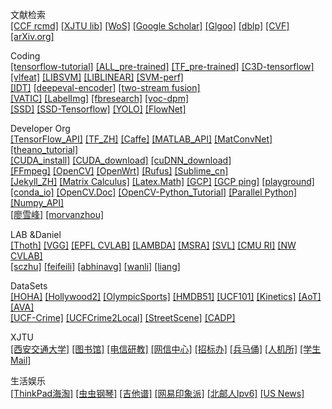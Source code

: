 文献检索        
[[CCF rcmd]](https://www.ccf.org.cn/c/2016-12-27/569124.shtml) 
[[XJTU lib]](http://www.lib.xjtu.edu.cn/)
[[WoS]](https://apps.webofknowledge.com/)
[[Google Scholar]](https://scholar.google.com)
[[Glgoo]](https://xue.glgoo.org)
[[dblp]](https://dblp.uni-trier.de/)
[[CVF]](http://openaccess.thecvf.com)
[[arXiv.org]](https://arxiv.org/)

Coding      
[[tensorflow-tutorial]](https://github.com/caicloud/tensorflow-tutorial)
[[ALL_pre-trained]](https://github.com/taehoonlee/tensornets)
[[TF_pre-trained]](https://github.com/tensorflow/models/tree/master/research/slim)
[[C3D-tensorflow]](https://github.com/hx173149/C3D-tensorflow)        
[[vlfeat]](https://github.com/vlfeat/vlfeat)
[[LIBSVM]](https://github.com/cjlin1/libsvm)
[[LIBLINEAR]](http://www.csie.ntu.edu.tw/~cjlin/liblinear/)
[[SVM-perf]](http://www.cs.cornell.edu/people/tj/svm_light/svm_perf.html)        
[[IDT]](http://lear.inrialpes.fr/~wang/improved_trajectories)
[[deepeval-encoder]](http://www.robots.ox.ac.uk/~vgg/software/deep_eval/)
[[two-stream fusion]](https://github.com/feichtenhofer/twostreamfusion)         
[[VATIC]](https://github.com/cvondrick/vatic)
[[LabelImg]](https://github.com/tzutalin/labelImg)
[[fbresearch]](https://github.com/facebookresearch)
[[voc-dpm]](https://github.com/rbgirshick/voc-dpm)         
[[SSD]](https://github.com/weiliu89/caffe/tree/ssd#installation)
[[SSD-Tensorflow]](https://github.com/balancap/SSD-Tensorflow)
[[YOLO]](https://pjreddie.com/darknet/yolo/)
[[FlowNet]](https://lmb.informatik.uni-freiburg.de/resources/software.php)

Developer Org   
[[TensorFlow_API]](https://www.tensorflow.org/api_docs/python)
[[TF_ZH]](http://www.tensorfly.cn)
[[Caffe]](http://caffe.berkeleyvision.org/tutorial/interfaces.html)
[[MATLAB_API]](https://www.mathworks.com/help/matlab/index.html)
[[MatConvNet]](http://www.vlfeat.org/matconvnet)
[[theano_tutorial]](http://deeplearning.net/software/theano/tutorial/index.html)      
[[CUDA_install]](https://docs.nvidia.com/cuda/cuda-installation-guide-linux/index.html#abstract)
[[CUDA_download]](https://developer.nvidia.com/cuda-downloads)
[[cuDNN_download]](https://developer.nvidia.com/cudnn)      
[[FFmpeg]](https://github.com/FFmpeg/FFmpeg)
[[OpenCV]](http://opencv.org/releases.html)
[[OpenWrt]](https://wiki.openwrt.org/start)
[[Rufus]](https://rufus.akeo.ie/)
[[Sublime_cn]](http://www.sublimetextcn.com/)       
[[Jekyll_ZH]](http://jekyllcn.com/)
[[Matrix Calculus]](http://www.matrixcalculus.org/)
[[Latex.Math]](http://latex.91maths.com/)
[[GCP]](https://cloud.google.com/)
[[GCP ping]](http://www.gcping.com/)
[[playground]](http://playground.tensorflow.org)      
[[conda_io]](https://conda.io/projects/conda/en/latest/user-guide)
[[OpenCV.Doc]](https://docs.opencv.org/3.4.2/)
[[OpenCV-Python_Tutorial]](https://opencv-python-tutroals.readthedocs.io/en/latest/index.html)
[[Parallel Python]](http://www.parallelpython.com/)
[[Numpy_API]](https://www.numpy.org.cn/)      
[[廖雪峰]](https://www.liaoxuefeng.com/)
[[morvanzhou]](https://morvanzhou.github.io/)

LAB &Daniel               
[[Thoth]](http://lear.inrialpes.fr/)
[[VGG]](http://www.robots.ox.ac.uk/~vgg/)
[[EPFL CVLAB]](https://cvlab.epfl.ch/)
[[LAMBDA]](http://lamda.nju.edu.cn)
[[MSRA]](https://www.msra.cn/)
[[SVL]](http://vision.stanford.edu/)
[[CMU RI]](https://www.ri.cmu.edu/about/)
[[NW CVLAB]](http://vision.eecs.northwestern.edu/)       
[[sczhu]](http://www.stat.ucla.edu/~sczhu/)
[[feifeili]](http://vision.stanford.edu/feifeili/)
[[abhinavg]](http://www.cs.cmu.edu/~abhinavg/)
[[wanli]](https://sydney.edu.au/engineering/people/wanli.ouyang.php)
[[liang]](http://www.liangzheng.com.cn)

DataSets      
[[HOHA]](https://www.di.ens.fr/~laptev/actions/)
[[Hollywood2]](http://www.di.ens.fr/~laptev/actions/hollywood2/)
[[OlympicSports]](http://vision.stanford.edu/Datasets/OlympicSports/)
[[HMDB51]](http://serre-lab.clps.brown.edu/resource/hmdb-a-large-human-motion-database/)
[[UCF101]](http://crcv.ucf.edu/data/UCF101.php)
[[Kinetics]](https://deepmind.com/research/open-source/open-source-datasets/kinetics/)
[[AoT]](https://github.com/donglaiw/AoT_Dataset)
[[AVA]](https://research.google.com/ava/)       
[[UCF-Crime]](https://webpages.uncc.edu/cchen62/dataset.html)
[[UCFCrime2Local]](http://imagelab.ing.unimore.it/UCFCrime2Local)
[[StreetScene]](http://www.merl.com/demos/video-anomaly-detection)
[[CADP]](https://ankitshah009.github.io/accident_forecasting_traffic_camera)

XJTU        
[[西安交通大学]](http://www.xjtu.edu.cn/)
[[图书馆]](http://www.lib.xjtu.edu.cn/)
[[电信研教]](http://eiegrad.xjtu.edu.cn/)
[[网信中心]](http://nic.xjtu.edu.cn/)
[[招标办]](http://cgb.xjtu.edu.cn/xajdWeb/)
[[兵马俑]](http://bbs.xjtu.edu.cn/)
[[人机所]](http://www.aiar.xjtu.edu.cn/)
[[学生Mail]](http://stu.xjtu.edu.cn/coremail/)

生活娱乐        
[[ThinkPad海淘]](http://163rody.corporateperks.com/offer/index/offerid/757324)
[[虫虫钢琴]](http://www.gangqinpu.com/)
[[吉他谱]](http://www.jitapu.com/)
[[网易印象派]](http://yxp.163.com/)
[[北邮人Ipv6]](http://bt.byr.cn/)
[[US News]](http://www.usnews.com/education/best-global-universities/rankings)
